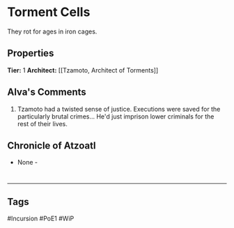 # Torment Cells
They rot for ages in iron cages.

## Properties
**Tier:** 1
**Architect:** [[Tzamoto, Architect of Torments]]

## Alva's Comments
1. Tzamoto had a twisted sense of justice. Executions were saved for the particularly brutal crimes... He'd just imprison lower criminals for the rest of their lives.

## Chronicle of Atzoatl
- None -

#
---
## Tags
#Incursion
#PoE1
#WiP
